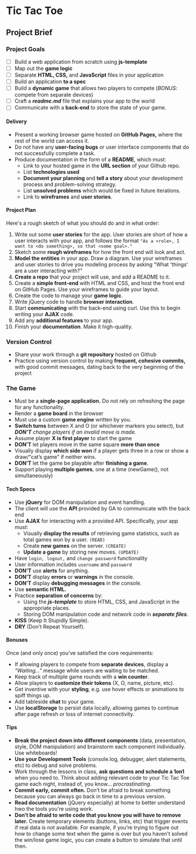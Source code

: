 # Tic Tac Toe
## Project Brief
### Project Goals
-   [ ] Build a web application from scratch using **js-template**
-   [ ] Map out the **game logic**
-   [ ] Separate **HTML, CSS,** and **JavaScript** files in your application
-   [ ] Build an application **to a spec**
-   [ ] Build a **dynamic game** that allows two players to compete (_BONUS_: compete from separate devices)
-   [ ] Craft a _**readme.md**_ file that explains your app to the world
-   [ ] Communicate with a **back-end** to store the state of your game.

#### Delivery
*   Present a working browser game hosted on **GitHub Pages,** where the rest of the world can access it.
*   Do not have any **user-facing bugs** or user interface components that do not successfully complete a task.
*   Produce documentation in the form of a **README**, which must:
    *   Link to your hosted game in the **URL section** of your Github repo.
    *   List **technologies used**
    *   **Document your planning** and **tell a story** about your development process and problem-solving strategy.
    *   List **unsolved problems** which would be fixed in future iterations.
    *   Link to **wireframes** and **user stories**.

#### Project Plan
Here's a rough sketch of what you should do and in what order:
1. Write out some **user stories** for the app. User stories are short of how a user interacts with your app, and follows the format `"As a <role>, I want to <do something>, so that <some goal>."`
2. Sketch some **rough wireframes** for how the front end will look and act.
3. **Model the entities** in your app. Draw a diagram. Use your wireframes and user stories to drive you modeling process by asking "What 'things' are a user interacting with?"
4. **Create a repo** that your project will use, and add a README to it.
5. Create a **simple front-end** with HTML and CSS, and host the front end on GitHub Pages. Use your wireframes to guide your layout.
6. Create the code to manage your **game logic**.
7. Write jQuery code to handle **browser interaction**.
8. Start **communicating** with the back-end using curl. Use this to begin writing your **AJAX** code.
9. Add any **additional features** to your app.
10. Finish your **documentation**. Make it high-quality.

### Version Control
*   Share your work through a **git repository** hosted on Github
*   Practice using version control by making **frequent, cohesive commits,** with good commit messages, dating back to the very beginning of the project

### The Game
*   Must be a **single-page application.** Do not rely on refreshing the page for any functionality.
*   Render a **game board** in the browser
*   Must use a custom **game engine** written by you.
*   **Switch turns** between X and O (or whichever markers you select), but _**DON’T** change players if an invalid move is made._
*   Assume player **X is first player** to start the game
*   **DON’T**  let players move in the same square **more than once**
*   Visually display **which side won** if a player gets three in a row or show a draw/"cat’s game" if neither wins.
*   **DON’T** let the game be playable after **finishing a game**.
*   Support playing **multiple games**, one at a time (newGame(), not simultaneously)

#### Tech Specs
*   Use **jQuery** for DOM manipulation and event handling.
*   The client will use the **API** provided by GA to communicate with the back end
*   Use **AJAX** for interacting with a provided API. Specifically, your app must:
    *   Visually **display the results** of retrieving game statistics, such as total games won by a user. `(READ)`
    *   Create **new games** on the server. `(CREATE)`
    *   **Update a game** by storing new moves. `(UPDATE)`
*   Have `login, logout,` and `change password` functionality
*   User information includes `username` and `password`
*   **DON’T** use **alerts** for anything.
*   **DON’T** display **errors** or **warnings** in the console.
*   **DON’T** display **debugging messages** in the console.
*   Use **semantic HTML.**
*   Practice **separation of concerns** by:
    *   Using the _**js-template**_ to store HTML, CSS, and JavaScript in the appropriate places.
    *   Storing DOM manipulation code and network code in _**separate files**_.
*   **KISS** (Keep It Stupidly Simple).
*   **DRY** (Don't Repeat Yourself).

#### Bonuses
Once (and only once) you've satisfied the core requirements:
*   If allowing players to compete from **separate devices**, display a _"Waiting..."_ message while users are waiting to be matched.
*   Keep track of multiple game rounds with a **win counter**.
*   Allow players to **customize their tokens** (X, O, name, picture, etc).
*   Get inventive with your **styling**, e.g. use hover effects or animations to spiff things up.
*   Add tableside **chat** to your game.
*   Use **localStorage** to persist data locally, allowing games to continue after page refresh or loss of internet connectivity.


#### Tips

-   **Break the project down into different components** (data, presentation,
    style, DOM manipulation) and brainstorm each component individually. Use
    whiteboards!
-   **Use your Development Tools** (console.log, debugger, alert statements,
    etc) to debug and solve problems.
-   Work through the lessons in class, **ask questions and schedule a 1on1**
    when you need to. Think about adding relevant code to your Tic Tac Toe game
    each night, instead of, you know... _procrastinating_.
-   **Commit early, commit often.** Don’t be afraid to break something because
    you can always go back in time to a previous version.
-   **Read documentation** (jQuery especially) at home to better understand hwo
    the tools you're using work.
-   **Don’t be afraid to write code that you know you will have to remove
    later.** Create temporary elements (buttons, links, etc) that trigger events
    if real data is not available. For example, if you’re trying to figure out
    how to change some text when the game is over but you haven’t solved the
    win/lose game logic, you can create a button to simulate that until then.
